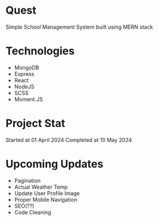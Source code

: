 # Quest

Simple School Management System built using MERN stack

# Technologies

- MongoDB
- Express
- React
- NodeJS
- SCSS
- Moment.JS

# Project Stat

Started at 01 April 2024
Completed at 10 May 2024

# Upcoming Updates

- Pagination
- Actual Weather Temp
- Update User Profile Image
- Proper Mobile Navigation
- SEO(??)
- Code Cleaning

